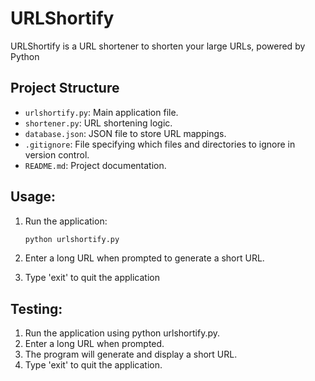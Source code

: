 # URLShortify

URLShortify is a URL shortener to shorten your large URLs, powered by Python 

## Project Structure

- `urlshortify.py`: Main application file.
- `shortener.py`: URL shortening logic.
- `database.json`: JSON file to store URL mappings.
- `.gitignore`: File specifying which files and directories to ignore in version control.
- `README.md`: Project documentation.

## Usage:

1. Run the application:

   ```bash
   python urlshortify.py

2. Enter a long URL when prompted to generate a short URL.

3. Type 'exit' to quit the application

## Testing:

1. Run the application using python urlshortify.py.
2. Enter a long URL when prompted.
3. The program will generate and display a short URL.
4. Type 'exit' to quit the application.
